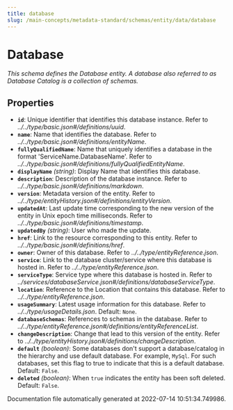 ```yaml
---
title: database
slug: /main-concepts/metadata-standard/schemas/entity/data/database
---
```


# Database

*This schema defines the Database entity. A database also referred to as Database Catalog is a collection of schemas.*

## Properties

- **`id`**: Unique identifier that identifies this database instance. Refer to *../../type/basic.json#/definitions/uuid*.
- **`name`**: Name that identifies the database. Refer to *../../type/basic.json#/definitions/entityName*.
- **`fullyQualifiedName`**: Name that uniquely identifies a database in the format 'ServiceName.DatabaseName'. Refer to *../../type/basic.json#/definitions/fullyQualifiedEntityName*.
- **`displayName`** *(string)*: Display Name that identifies this database.
- **`description`**: Description of the database instance. Refer to *../../type/basic.json#/definitions/markdown*.
- **`version`**: Metadata version of the entity. Refer to *../../type/entityHistory.json#/definitions/entityVersion*.
- **`updatedAt`**: Last update time corresponding to the new version of the entity in Unix epoch time milliseconds. Refer to *../../type/basic.json#/definitions/timestamp*.
- **`updatedBy`** *(string)*: User who made the update.
- **`href`**: Link to the resource corresponding to this entity. Refer to *../../type/basic.json#/definitions/href*.
- **`owner`**: Owner of this database. Refer to *../../type/entityReference.json*.
- **`service`**: Link to the database cluster/service where this database is hosted in. Refer to *../../type/entityReference.json*.
- **`serviceType`**: Service type where this database is hosted in. Refer to *../services/databaseService.json#/definitions/databaseServiceType*.
- **`location`**: Reference to the Location that contains this database. Refer to *../../type/entityReference.json*.
- **`usageSummary`**: Latest usage information for this database. Refer to *../../type/usageDetails.json*. Default: `None`.
- **`databaseSchemas`**: References to schemas in the database. Refer to *../../type/entityReference.json#/definitions/entityReferenceList*.
- **`changeDescription`**: Change that lead to this version of the entity. Refer to *../../type/entityHistory.json#/definitions/changeDescription*.
- **`default`** *(boolean)*: Some databases don't support a database/catalog in the hierarchy and use default database. For example, `MySql`. For such databases, set this flag to true to indicate that this is a default database. Default: `False`.
- **`deleted`** *(boolean)*: When `true` indicates the entity has been soft deleted. Default: `False`.


Documentation file automatically generated at 2022-07-14 10:51:34.749986.
